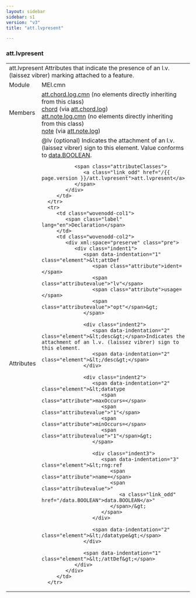 ```yaml
---
layout: sidebar
sidebar: s1
version: "v3"
title: "att.lvpresent"

---
```


<div class="classSpec att">
   <h3 id="att.lvpresent">att.lvpresent</h3>
   <table class="wovenodd">
      <tr>
         <td colspan="2" class="wovenodd-col2">
            <span class="label">att.lvpresent</span> Attributes that indicate the presence of an l.v. (laissez vibrer) marking attached
            to a
            feature.
         </td>
      </tr>
      <tr>
         <td class="wovenodd-col1">
            <span class="label" lang="en">Module</span>
         </td>
         <td class="wovenodd-col2">MEI.cmn</td>
      </tr>
      <tr>
         <td class="wovenodd-col1">
            <span class="label" lang="en">Members</span>
         </td>
         <td class="wovenodd-col2">
            <div class="parent">
               <div>
                  <span>
                     <a class="link_odd_classSpec" href="/{{ page.version }}/att.chord.log.cmn">att.chord.log.cmn</a> (no elements directly inheriting from this class)
                  </span>
               </div>
               <div>
                  <a class="link_odd_elementSpec" href="/{{ page.version }}/chord">chord</a>
                  <span> (via 
                     <a class="link_odd_classSpec" href="/{{ page.version }}/att.chord.log">att.chord.log</a>)
                  </span>
               </div>
               <div>
                  <span>
                     <a class="link_odd_classSpec" href="/{{ page.version }}/att.note.log.cmn">att.note.log.cmn</a> (no elements directly inheriting from this class)
                  </span>
               </div>
               <div>
                  <a class="link_odd_elementSpec" href="/{{ page.version }}/note">note</a>
                  <span> (via 
                     <a class="link_odd_classSpec" href="/{{ page.version }}/att.note.log">att.note.log</a>)
                  </span>
               </div>
            </div>
         </td>
      </tr>
      <tr>
         <td class="wovenodd-col1">
            <span class="label" lang="en">Attributes</span>
         </td>
         <td class="wovenodd-col2">
            <div class="attributeDef">
               <span class="attribute">@lv</span>
               <span class="attributeUsage">(optional)</span>
               <span class="attributeDesc">Indicates the attachment of an l.v. (laissez vibrer) sign to this element.</span>
               Value conforms to 
               <a class="link_odd_classSpec" href="/{{ page.version }}/data.BOOLEAN">data.BOOLEAN</a>.
               
               <span class="attributeClasses">
                  <a class="link_odd" href="/{{ page.version }}/att.lvpresent">att.lvpresent</a>
               </span>
            </div>
         </td>
      </tr>
      <tr>
         <td class="wovenodd-col1">
            <span class="label" lang="en">Declaration</span>
         </td>
         <td class="wovenodd-col2">
            <div xml:space="preserve" class="pre">
               <div class="indent1">
                  <span data-indentation="1" class="element">&lt;attDef 
                     <span class="attribute">ident=</span>
                     <span class="attributevalue">"lv"</span> 
                     <span class="attribute">usage=</span>
                     <span class="attributevalue">"opt"</span>&gt;
                  </span>
                  
                  <div class="indent2">
                     <span data-indentation="2" class="element">&lt;desc&gt;</span>Indicates the attachment of an l.v. (laissez vibrer) sign to this element.
                     <span data-indentation="2" class="element">&lt;/desc&gt;</span>
                  </div>
                  
                  <div class="indent2">
                     <span data-indentation="2" class="element">&lt;datatype 
                        <span class="attribute">maxOccurs=</span>
                        <span class="attributevalue">"1"</span> 
                        <span class="attribute">minOccurs=</span>
                        <span class="attributevalue">"1"</span>&gt;
                     </span>
                     
                     <div class="indent3">
                        <span data-indentation="3" class="element">&lt;rng:ref 
                           <span class="attribute">name=</span>
                           <span class="attributevalue">"
                              <a class="link_odd" href="/data.BOOLEAN">data.BOOLEAN</a>"
                           </span>/&gt;
                        </span>
                     </div>
                     
                     <span data-indentation="2" class="element">&lt;/datatype&gt;</span>
                  </div>
                  
                  <span data-indentation="1" class="element">&lt;/attDef&gt;</span>
               </div>
            </div>
         </td>
      </tr>
   </table>
</div>